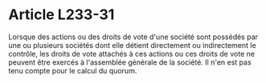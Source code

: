 # Article L233-31

Lorsque des actions ou des droits de vote d'une société sont possédés par une ou plusieurs sociétés dont elle détient directement ou indirectement le contrôle, les droits de vote attachés à ces actions ou ces droits de vote ne peuvent être exercés à l'assemblée générale de la société. Il n'en est pas tenu compte pour le calcul du quorum.
